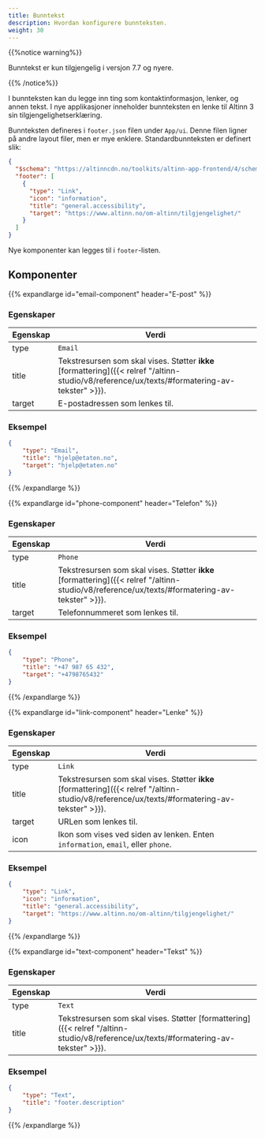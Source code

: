 ```yaml
---
title: Bunntekst
description: Hvordan konfigurere bunnteksten.
weight: 30
---
```


{{%notice warning%}}

Bunntekst er kun tilgjengelig i versjon 7.7 og nyere.

{{% /notice%}}

I bunnteksten kan du legge inn ting som kontaktinformasjon, lenker, og annen tekst. I nye applikasjoner inneholder bunnteksten en lenke til Altinn 3 sin tilgjengelighetserklæring.

Bunnteksten defineres i `footer.json` filen under `App/ui`. Denne filen ligner på andre layout filer, men er mye enklere. Standardbunnteksten er definert slik:

```json
{
  "$schema": "https://altinncdn.no/toolkits/altinn-app-frontend/4/schemas/json/layout/footer.schema.v1.json",
  "footer": [
    {
      "type": "Link",
      "icon": "information",
      "title": "general.accessibility",
      "target": "https://www.altinn.no/om-altinn/tilgjengelighet/"
    }
  ]
}
```

Nye komponenter kan legges til i `footer`-listen.

## Komponenter

{{% expandlarge id="email-component" header="E-post" %}}

### Egenskaper

| Egenskap | Verdi                                                                                                                |
| -------- | -------------------------------------------------------------------------------------------------------------------- |
| type     | `Email`                                                                                                              |
| title    | Tekstresursen som skal vises. Støtter **ikke** [formattering]({{< relref "/altinn-studio/v8/reference/ux/texts/#formatering-av-tekster" >}}). |
| target   | E-postadressen som lenkes til.                                                                                       |

### Eksempel

```json
{
    "type": "Email",
    "title": "hjelp@etaten.no",
    "target": "hjelp@etaten.no"
}
```

{{% /expandlarge %}}

{{% expandlarge id="phone-component" header="Telefon" %}}

### Egenskaper

| Egenskap | Verdi                                                                                                                |
| -------- | -------------------------------------------------------------------------------------------------------------------- |
| type     | `Phone`                                                                                                              |
| title    | Tekstresursen som skal vises. Støtter **ikke** [formattering]({{< relref "/altinn-studio/v8/reference/ux/texts/#formatering-av-tekster" >}}). |
| target   | Telefonnummeret som lenkes til.                                                                                      |

### Eksempel

```json
{
    "type": "Phone",
    "title": "+47 987 65 432",
    "target": "+4798765432"
}
```

{{% /expandlarge %}}

{{% expandlarge id="link-component" header="Lenke" %}}

### Egenskaper

| Egenskap | Verdi                                                                                                                |
| -------- | -------------------------------------------------------------------------------------------------------------------- |
| type     | `Link`                                                                                                               |
| title    | Tekstresursen som skal vises. Støtter **ikke** [formattering]({{< relref "/altinn-studio/v8/reference/ux/texts/#formatering-av-tekster" >}}). |
| target   | URLen som lenkes til.                                                                                                |
| icon     | Ikon som vises ved siden av lenken. Enten `information`, `email`, eller `phone`.                                     |

### Eksempel

```json
{
    "type": "Link",
    "icon": "information",
    "title": "general.accessibility",
    "target": "https://www.altinn.no/om-altinn/tilgjengelighet/"
}
```

{{% /expandlarge %}}

{{% expandlarge id="text-component" header="Tekst" %}}

### Egenskaper

| Egenskap | Verdi                                                                                                       |
| -------- | ----------------------------------------------------------------------------------------------------------- |
| type     | `Text`                                                                                                      |
| title    | Tekstresursen som skal vises. Støtter [formattering]({{< relref "/altinn-studio/v8/reference/ux/texts/#formatering-av-tekster" >}}). |

### Eksempel

```json
{
    "type": "Text",
    "title": "footer.description"
}
```

{{% /expandlarge %}}
